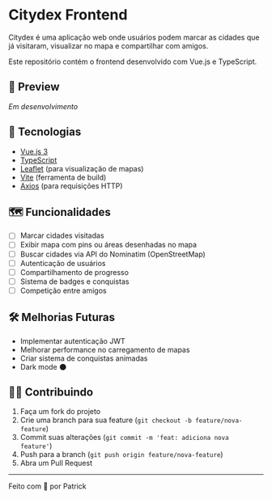 # Citydex Frontend

Citydex é uma aplicação web onde usuários podem marcar as cidades que já visitaram, visualizar no mapa e compartilhar com amigos.

Este repositório contém o frontend desenvolvido com Vue.js e TypeScript.

## 📸 Preview

_Em desenvolvimento_

## 🚀 Tecnologias

- [Vue.js 3](https://vuejs.org/)
- [TypeScript](https://www.typescriptlang.org/)
- [Leaflet](https://leafletjs.com/) (para visualização de mapas)
- [Vite](https://vitejs.dev/) (ferramenta de build)
- [Axios](https://axios-http.com/) (para requisições HTTP)

## 🗺️ Funcionalidades

- [ ] Marcar cidades visitadas
- [ ] Exibir mapa com pins ou áreas desenhadas no mapa
- [ ] Buscar cidades via API do Nominatim (OpenStreetMap)
- [ ] Autenticação de usuários
- [ ] Compartilhamento de progresso
- [ ] Sistema de badges e conquistas
- [ ] Competição entre amigos

## 🛠️ Melhorias Futuras

- Implementar autenticação JWT
- Melhorar performance no carregamento de mapas
- Criar sistema de conquistas animadas
- Dark mode 🌑

## 🧑‍💻 Contribuindo

1. Faça um fork do projeto
2. Crie uma branch para sua feature (`git checkout -b feature/nova-feature`)
3. Commit suas alterações (`git commit -m 'feat: adiciona nova feature'`)
4. Push para a branch (`git push origin feature/nova-feature`)
5. Abra um Pull Request

---

Feito com 💛 por Patrick
